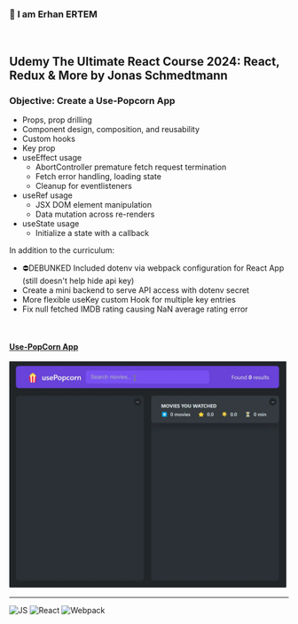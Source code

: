 ### 👋 **I am Erhan ERTEM**

&emsp;

## Udemy The Ultimate React Course 2024: React, Redux & More by Jonas Schmedtmann

### **Objective:** Create a Use-Popcorn App

- Props, prop drilling
- Component design, composition, and reusability
- Custom hooks
- Key prop
- useEffect usage
  - AbortController premature fetch request termination
  - Fetch error handling, loading state
  - Cleanup for eventlisteners
- useRef usage
  - JSX DOM element manipulation
  - Data mutation across re-renders
- useState usage
  - Initialize a state with a callback

In addition to the curriculum:

- ⛔DEBUNKED Included dotenv via webpack configuration for React App (still doesn't help hide api key)
- Create a mini backend to serve API access with dotenv secret
- More flexible useKey custom Hook for multiple key entries
- Fix null fetched IMDB rating causing NaN average rating error

&emsp;

#### [Use-PopCorn App](https://App-usePopcorn_erhan-ertem.onrender.com/)

<img src="./screenshot.webp" width="500px"/>

---

![JS](https://img.shields.io/badge/JavaScript-323330?style=square&logo=javascript&logoColor=F7DF1E)
![React](https://img.shields.io/badge/React-20232A?style=square&logo=react&logoColor=61DAF)
![Webpack](https://img.shields.io/badge/Webpack-%238DD6F9.svg?style=square&logo=Webpack&logoColor=black)
